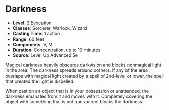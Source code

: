 # Darkness

- **Level**: 2 Evocation
- **Classes**: Sorcerer, Warlock, Wizard
- **Casting Time**: 1 action
- **Range**: 60 feet
- **Components**: V, M
- **Duration**: Concentration, up to 10 minutes
- **Source**: Level Up Advanced 5e

Magical darkness heavily obscures darkvision and blocks nonmagical light in the area. The darkness spreads around corners. If any of the area overlaps with magical light created by a spell of 2nd-level or lower, the spell that created the light is dispelled.

When cast on an object that is in your possession or unattended, the darkness emanates from it and moves with it. Completely covering the object with something that is not transparent blocks the darkness.

